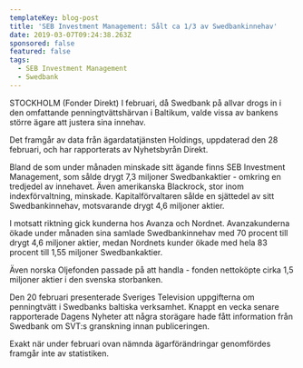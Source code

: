 ```yaml
---
templateKey: blog-post
title: 'SEB Investment Management: Sålt ca 1/3 av Swedbankinnehav'
date: 2019-03-07T09:24:38.263Z
sponsored: false
featured: false
tags:
  - SEB Investment Management
  - Swedbank
---
```

STOCKHOLM (Fonder Direkt) I februari, då Swedbank på allvar drogs in i den omfattande penningtvättshärvan i Baltikum, valde vissa av bankens större ägare att justera sina innehav.



Det framgår av data från ägardatatjänsten Holdings, uppdaterad den 28 februari, och har rapporterats av Nyhetsbyrån Direkt.



Bland de som under månaden minskade sitt ägande finns SEB Investment Management, som sålde drygt 7,3 miljoner Swedbankaktier - omkring en tredjedel av innehavet. Även amerikanska Blackrock, stor inom indexförvaltning, minskade. Kapitalförvaltaren sålde en sjättedel av sitt Swedbankinnehav, motsvarande drygt 4,6 miljoner aktier.



I motsatt riktning gick kunderna hos Avanza och Nordnet. Avanzakunderna ökade under månaden sina samlade Swedbankinnehav med 70 procent till drygt 4,6 miljoner aktier, medan Nordnets kunder ökade med hela 83 procent till 1,55 miljoner Swedbankaktier.



Även norska Oljefonden passade på att handla - fonden nettoköpte cirka 1,5 miljoner aktier i den svenska storbanken.



Den 20 februari presenterade Sveriges Television uppgifterna om penningtvätt i Swedbanks baltiska verksamhet. Knappt en vecka senare rapporterade Dagens Nyheter att några storägare hade fått information från Swedbank om SVT:s granskning innan publiceringen.



Exakt när under februari ovan nämnda ägarförändringar genomfördes framgår inte av statistiken.
